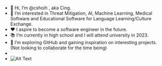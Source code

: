 - 👋 Hi, I’m @cshoih , aka Cing.
- 🧠 I’m interested in Threat Mitigation, AI, Machine Learning, Medical Software and Educational Software for Language Learning/Culture Exchange.
- ❤️ I aspire to become a software engineer in the future.
- 📚 I’m currently in high school and I will attend university in 2023.
- 🔎 I’m exploring GitHub and gaining inspiration on interesting projects. (Not looking to collaborate for the time being)
- 
- ![Alt Text](https://giphy.com/gifs/glitch-error-basic-oYQ9HRm5Mo7VXeMNVR.gif)


<!---
cshoih/cshoih is a ✨ special ✨ repository because its `README.md` (this file) appears on your GitHub profile.
You can click the Preview link to take a look at your changes.
--->
